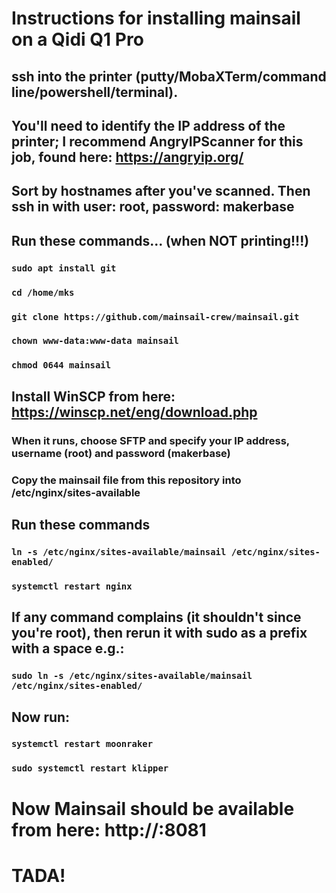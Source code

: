 # Instructions for installing mainsail on a Qidi Q1 Pro

## ssh into the printer (putty/MobaXTerm/command line/powershell/terminal).
## You'll need to identify the IP address of the printer; I recommend AngryIPScanner for this job, found here: https://angryip.org/
## Sort by hostnames after you've scanned.  Then ssh in with user: root, password: makerbase

## Run these commands... (when NOT printing!!!)

### ```sudo apt install git```
### ```cd /home/mks```
### ```git clone https://github.com/mainsail-crew/mainsail.git```
### ```chown www-data:www-data mainsail```
### ```chmod 0644 mainsail```

## Install WinSCP from here: https://winscp.net/eng/download.php

### When it runs, choose SFTP and specify your IP address, username (root) and password (makerbase)
### Copy the mainsail file from this repository into /etc/nginx/sites-available

## Run these commands
### ```ln -s /etc/nginx/sites-available/mainsail /etc/nginx/sites-enabled/```
### ```systemctl restart nginx```

## If any command complains (it shouldn't since you're root), then rerun it with sudo as a prefix with a space e.g.: 
### ```sudo ln -s /etc/nginx/sites-available/mainsail /etc/nginx/sites-enabled/```

## Now run:
### ```systemctl restart moonraker```
### ```sudo systemctl restart klipper```

# Now Mainsail should be available from here: http://<your IP address without angled brackets>:8081

# TADA!